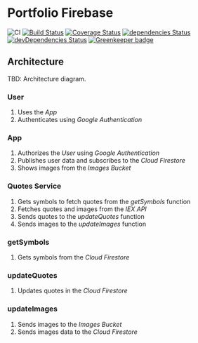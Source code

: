 # Portfolio Firebase

![CI](https://github.com/loginov-rocks/Portfolio-Firebase/workflows/CI/badge.svg)
[![Build Status](https://travis-ci.com/loginov-rocks/Portfolio-Firebase.svg?branch=master)](https://travis-ci.com/loginov-rocks/Portfolio-Firebase)
[![Coverage Status](https://coveralls.io/repos/github/loginov-rocks/Portfolio-Firebase/badge.svg?branch=master)](https://coveralls.io/github/loginov-rocks/Portfolio-Firebase?branch=master)
[![dependencies Status](https://david-dm.org/loginov-rocks/Portfolio-Firebase/status.svg)](https://david-dm.org/loginov-rocks/Portfolio-Firebase)
[![devDependencies Status](https://david-dm.org/loginov-rocks/Portfolio-Firebase/dev-status.svg)](https://david-dm.org/loginov-rocks/Portfolio-Firebase?type=dev)
[![Greenkeeper badge](https://badges.greenkeeper.io/loginov-rocks/Portfolio-Firebase.svg)](https://greenkeeper.io/)

## Architecture

TBD: Architecture diagram.

### User

1. Uses the *App*
2. Authenticates using *Google Authentication*

### App

1. Authorizes the *User* using *Google Authentication*
2. Publishes user data and subscribes to the *Cloud Firestore*
3. Shows images from the *Images Bucket*

### Quotes Service

1. Gets symbols to fetch quotes from the *getSymbols* function
2. Fetches quotes and images from the *IEX API*
3. Sends quotes to the *updateQuotes* function
4. Sends images to the *updateImages* function

### getSymbols

1. Gets symbols from the *Cloud Firestore*

### updateQuotes

1. Updates quotes in the *Cloud Firestore*

### updateImages

1. Sends images to the *Images Bucket*
2. Sends images data to the *Cloud Firestore*
